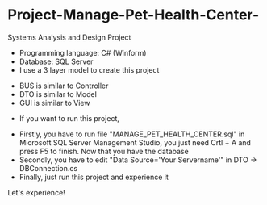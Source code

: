 # Project-Manage-Pet-Health-Center-
Systems Analysis and Design Project

- Programming language: C# (Winform)
- Database: SQL Server
- I use a 3 layer model to create this project
+ BUS is similar to Controller
+ DTO is similar to Model
+ GUI is similar to View


* If you want to run this project, 
- Firstly, you have to run file "MANAGE_PET_HEALTH_CENTER.sql" in Microsoft SQL Server Management Studio, you just need Crtl + A and press F5 to finish. Now that you have the database
- Secondly, you have to edit "Data Source='Your Servername'" in DTO -> DBConnection.cs
- Finally, just run this project and experience it

Let's experience!
